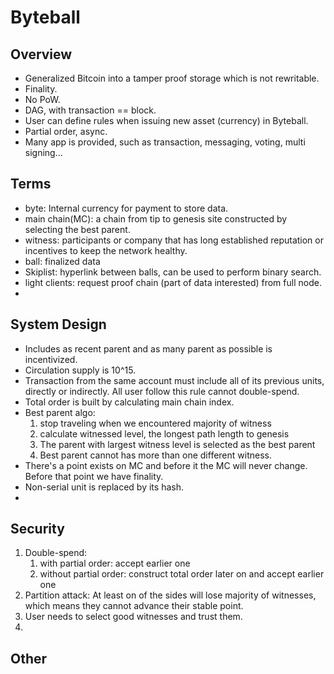 Byteball
==
## Overview
- Generalized Bitcoin into a tamper proof storage which is not rewritable.
- Finality.
- No PoW.
- DAG, with transaction == block.
- User can define rules when issuing new asset (currency) in Byteball.
- Partial order, async.
- Many app is provided, such as transaction, messaging, voting, multi signing...

## Terms
- byte: Internal currency for payment to store data.
- main chain(MC): a chain from tip to genesis site constructed by selecting the best parent.
- witness: participants or company that has long established reputation or incentives to keep the network healthy.
- ball: finalized data
- Skiplist: hyperlink between balls, can be used to perform binary search.
- light clients: request proof chain (part of data interested) from full node.
- 


## System Design
- Includes as recent parent and as many parent as possible is incentivized.
- Circulation supply is 10^15.
- Transaction from the same account must include all of its previous units, directly or indirectly. All user follow this rule cannot double-spend.
- Total order is built by calculating main chain index.
- Best parent algo:
    1. stop traveling when we encountered majority of witness
    2. calculate witnessed level, the longest path length to genesis
    3. The parent with largest witness level is selected as the best parent
    4. Best parent cannot has more than one different witness.
- There's a point exists on MC and before it the MC will never change. Before that point we have finality.
- Non-serial unit is replaced by its hash.
- 
## Security
1. Double-spend: 
    1. with partial order: accept earlier one
    2. without partial order: construct total order later on and accept earlier one
2. Partition attack: At least on of the sides will lose majority of witnesses, which means they cannot advance their stable point.
3. User needs to select good witnesses and trust them.
4. 

## Other